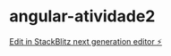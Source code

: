 # angular-atividade2

[Edit in StackBlitz next generation editor ⚡️](https://stackblitz.com/~/github.com/Leoo04/angular-atividade2)
